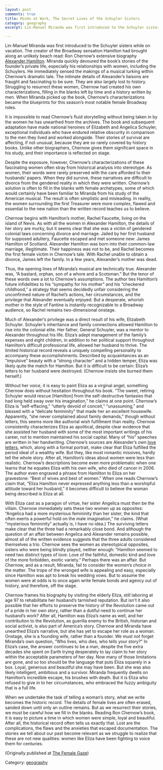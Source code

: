 ```yaml
---
layout: post
comments: true
title: Minds at Work, The Secret Lives of the Schuyler Sisters
category: geography
excerpt: Lin-Manuel Miranda was first introduced to the Schuyler sisters while on vacation. The creator of the Broadway sensation ­Hamilton had brought along an unlikely beach read - Ron Chernow’s extensive biography Alexander Hamilton. Miranda quickly devoured the book’s stories of the founder’s private life, especially his relationships with women, including the Schuylers. He immediately sensed the makings of a musical lurking within Chernow’s dramatic tale. The intimate details of Alexander’s liaisons are fraught and fascinating to be sure.

---
```


Lin-Manuel Miranda was first introduced to the Schuyler sisters while on vacation. The creator of the Broadway sensation ­Hamilton had brought along an unlikely beach read: Ron Chernow’s extensive biography [Alexander Hamilton](http://www.penguinrandomhouse.com/books/292945/alexander-hamilton-by-ron-chernow/9780143034759/). Miranda quickly devoured the book’s stories of the founder’s private life, especially his relationships with women, including the Schuylers. He immediately sensed the makings of a musical lurking within Chernow’s dramatic tale. The intimate details of Alexander’s liaisons are fraught and fascinating to be sure. They are also largely lost to history. Struggling to resurrect these women, Chernow had created his own characterizations, filling in the blanks left by time and a history written by men. When Miranda picked up the book, Chernow’s characterizations became the blueprints for this season’s most notable female Broadway roles.

It is impossible to read Chernow’s fluid storytelling without being taken in by the women he has unearthed from the archives. The book and subsequent adaptation have made national heroines of Elizabeth and Angelica Schuyler, exceptional individuals who have endured relative obscurity in comparison to the men they lived and worked alongside. Their stories of survival are affecting, if not unusual, because they are so rarely covered by history books. Unlike other biographers, Chernow gives them significant space in his study, and their importance is reflected on stage.

Despite the exposure, however, Chernow’s characterizations of these fascinating women often stray from historical analysis into stereotype. As women, their words were rarely preserved with the care afforded to their husbands’ papers. When they did survive, these narratives are difficult to divorce from the gendered reality in which they were written. Chernow’s solution is often to fill in the blanks with female archetypes, some of which would certainly have been familiar to Miranda from his study of the American musical. The result is often simplistic and misleading. In reality, the women surrounding the first Treasurer were more complex, flawed and essential to the new nation than the written record teaches us to believe.

Chernow begins with Hamilton’s mother, Rachel Faucette, living on the island of Nevis. As with all the women in Alexander Hamilton, the details of her story are murky, but it seems clear that she was a victim of gendered colonial laws concerning divorce and marriage. Jailed by her first husband for supposed adultery, Faucette escaped and met someone new: James Hamilton of Scotland. Alexander Hamilton was born into their common-law marriage, illegitimate. Their happiness was not to be, and Rachel becomes the first female victim in Chernow’s tale. With Rachel unable to obtain a divorce, James left the family. In a few years, Alexander’s mother was dead.

Thus, the opening lines of Miranda’s musical are technically true. Alexander was, “A bastard, orphan, son of a whore and a Scotsman.” But the tenor of these words owe a lot to Chernow’s assumptions. The author ties Hamilton’s future infidelities to his “sympathy for his mother” and his “checkered childhood,” a strategy that seems decidedly unfair considering the unconfirmed nature of Rachel’s actions, her circumstances, and the privilege that Alexander eventually enjoyed. But a desperate, whorish mother in the style of Fantine is instantly recognizable to a Broadway audience, so Rachel remains two-dimensional onstage.

Much of Alexander’s privilege was a direct result of his wife, Elizabeth Schuyler. Schuyler’s inheritance and family connections allowed Hamilton to rise into the colonial elite. Her father, General Schuyler, was a mentor to Alexander throughout his life. Eliza’s adept management of the family’s expenses and eight children, in addition to her political support throughout Hamilton’s difficult professional life, allowed her husband to thrive. The limited historical record reveals a uniquely compelling personality to accompany these accomplishments. Described by acquaintances as an “impulsive” beauty with a “strong character” and a hidden temper, Eliza was likely quite the match for Hamilton. But it is difficult to be certain: Eliza’s letters to her husband were destroyed. (Chernow insists she burned them herself.)

Without her voice, it is easy to paint Eliza as a virginal angel, something Chernow does without hesitation throughout his book. “The sweet, retiring Schuyler would rescue [Hamilton] from the self-destructive fantasies that had long held sway over his imagination,” he claims at one point. Chernow’s Eliza is “self-effacing,” “utterly devoid of conceit,” “unassuming,” and blessed with a “delicate femininity” that made her an excellent housewife. Apparently, “she never complained about family demands,” though without letters, this seems more like authorial wish fulfillment than reality. Chernow consistently characterizes Eliza as apolitical, despite clear evidence that she assisted her husband with some of the most important writings of his career, not to mention maintained his social capital. Many of “his” speeches are written in her handwriting. Chernow’s sources are Alexander’s own [love letters](http://founders.archives.gov/documents/Hamilton/01-26-02-0001-0248), which, along with a formal portrait, make clear that Eliza fulfilled the period ideal of a wealthy wife. But they, like most romantic missives, hardly tell the whole story. After all, Hamilton’s ideas about women were less than realistic. Chernow’s descriptions become even more problematic when one learns that he equates Eliza with his own wife, who died of cancer in 2006. The author even engraved a phrase from Hamilton to Eliza on her gravestone: “Best of wives and best of women.” When one reads Chernow’s claim that, “Eliza Hamilton never expressed anything less than a worshipful attitude toward her husband,” it becomes difficult to believe the woman being described is Eliza at all.

With Eliza cast as a paragon of virtue, her sister Angelica must then be the villain. Chernow immediately sets these two women up as opposites: “Angelica had a more mysterious femininity than her sister, the kind that often exerts a powerful hold on the male imagination,” he claims. (What “mysterious femininity” actually is, I have no idea.) The surviving letters make clear that the three had a remarkably close bond. And although the question of an affair between Angelica and Alexander remains possible, almost all of the written evidence suggests that the three adults considered themselves a trio. Chernow sees the women as stereotypical opposites, sisters who were being blindly played, neither enough: “Hamilton seemed to need two distinct types of love: Love of the faithful, domestic kind and love of the more forbidden, exotic variety.” Perhaps there was an affair. But Chernow, and as a result, Miranda, fail to consider the women’s choice in the matter. The trope of the wronged wife is appealing and easy, especially since Hamilton was apt to break his wedding vows. But to assume the women were at odds is to once again write female bonds and agency out of history, and therefore, off the stage.

Chernow frames his biography by visiting the elderly Eliza, still laboring at age 97 to rehabilitate her husband’s tarnished reputation. But isn’t it also possible that her efforts to preserve the history of the Revolution came out of a pride in her own story, rather than a dutiful need to continue her husband’s work? After all, Hamilton was Eliza’s name as well, and her contribution to the Revolution, as guerilla enemy to the British, historian and social activist, is also part of America’s story. Chernow and Miranda have unearthed Eliza’s narrative, but she has yet to escape her role as a woman. Onstage, she is a founding wife, rather than a founder. We must not forget Miranda’s own question, “Who lives, who dies, who tells your story?” In Eliza’s case, the answer continues to be a man, despite the five extra decades she spent on Earth trying desperately to lay claim to her story within the acceptable parameters of her day. Now many of those limitations are gone, and so too should be the language that puts Eliza squarely in a box. Loyal, generous and beautiful she may have been. But she was also likely intelligent, ambitious and a survivor. Miranda frequently dwells on Hamilton’s incredible escape, his brushes with death. But it is Eliza who refused to give in to her circumstances, who embraced the fuzzy ambiguity that is a full life.

When we undertake the task of telling a woman’s story, what we write becomes the historic record. The details of female lives are often erased, sanded down until only an outline remains. But as we resurrect their stories, we must be careful how we fill in the blanks. Reading Ron Chernow’s book, it is easy to picture a time in which women were simple, loyal and beautiful. After all, the historical record often tells us exactly that. Lost are the complications, the flaws and the anxieties that escaped documentation. The stories we tell about our past become relevant as we struggle to realize that these are not new qualities: women like Eliza have been fighting to voice them for centuries.

(Originally published at [The Female Gaze](https://thefemalegaze.org/2016/06/23/minds-at-work-the-secret-lives-of-the-schuyler-sisters/))

Category: [geography](http://www.meghomita.com/geography-blogs.html)
